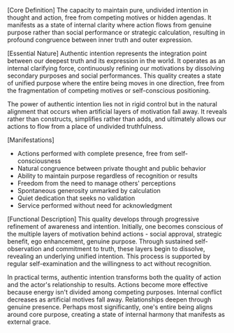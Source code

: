 [Core Definition]
The capacity to maintain pure, undivided intention in thought and action, free from competing motives or hidden agendas. It manifests as a state of internal clarity where action flows from genuine purpose rather than social performance or strategic calculation, resulting in profound congruence between inner truth and outer expression.

[Essential Nature]
Authentic intention represents the integration point between our deepest truth and its expression in the world. It operates as an internal clarifying force, continuously refining our motivations by dissolving secondary purposes and social performances. This quality creates a state of unified purpose where the entire being moves in one direction, free from the fragmentation of competing motives or self-conscious positioning.

The power of authentic intention lies not in rigid control but in the natural alignment that occurs when artificial layers of motivation fall away. It reveals rather than constructs, simplifies rather than adds, and ultimately allows our actions to flow from a place of undivided truthfulness.

[Manifestations]
- Actions performed with complete presence, free from self-consciousness
- Natural congruence between private thought and public behavior
- Ability to maintain purpose regardless of recognition or results
- Freedom from the need to manage others' perceptions
- Spontaneous generosity unmarked by calculation
- Quiet dedication that seeks no validation
- Service performed without need for acknowledgment

[Functional Description]
This quality develops through progressive refinement of awareness and intention. Initially, one becomes conscious of the multiple layers of motivation behind actions - social approval, strategic benefit, ego enhancement, genuine purpose. Through sustained self-observation and commitment to truth, these layers begin to dissolve, revealing an underlying unified intention. This process is supported by regular self-examination and the willingness to act without recognition.

In practical terms, authentic intention transforms both the quality of action and the actor's relationship to results. Actions become more effective because energy isn't divided among competing purposes. Internal conflict decreases as artificial motives fall away. Relationships deepen through genuine presence. Perhaps most significantly, one's entire being aligns around core purpose, creating a state of internal harmony that manifests as external grace.